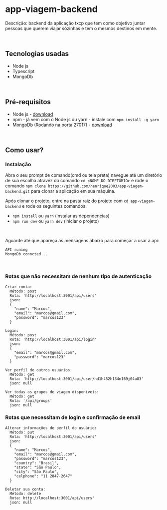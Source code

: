 # app-viagem-backend

Descrição: backend da aplicação txcp que tem como objetivo juntar pessoas que querem viajar sózinhas e tem o mesmos destinos em mente.

<br />

## Tecnologias usadas

* Node js
* Typescript
* MongoDb

<br />

## Pré-requisitos

* Node js - [download](https://nodejs.org/en/)
* npm - já vem com o Node js ou yarn - instale com `npm install -g yarn`
* MongoDb (Rodando na porta 27017) - [download](https://www.mongodb.com/download-center/community)

<br />

## Como usar?

### Instalação

Abra o seu prompt de comando(cmd ou tela preta) navegue até um diretório de sua escolha atravéz do comando `cd <NOME DO DIRETÓRIO>` e rode o comando `npm clone https://github.com/henrique2003/app-viagem-backend.git` para clonar a aplicação em sua máquina.

Após clonar o projeto, entre na pasta raiz do projeto com `cd app-viagem-backend` e rode os seguintes comandos:

* `npm install` ou `yarn` (instalar as dependencias)
* `npm run dev` ou `yarn dev` (iniciar o projeto)

<br />

Aguarde até que apareça as mensagens abaixo para começar a usar a api:
	
	API runing
	MongoDb conncted...

<br />

### Rotas que não necessitam de nenhum tipo de autenticação

	Criar conta:
	  Método: post 
	  Rota: 'http://localhost:3001/api/users'
	  json:
	  {
        "name": "Marcos",
        "email": "marcos@gmail.com",
        "password": "marcos123"
	  }
		
	Login:
	  Método: post
	  Rota: 'http://localhost:3001/api/login'
	  json:
	  {
        "email": "marcos@gmail.com",
        "password": "marcos123"
	  }

	Ver perfil de outros usuários:
	  Método: get
	  Rota: 'http://localhost:3001/api/user/hd1h452h134n169j04u83'
	  json: null

	Ver todas os grupos de viagem disponíveis:
	  Método: get
	  Rota: '/api/groups'
	  json: null

### Rotas que necessitam de login e confirmação de email

	Alterar informações de perfil do usuário:
	  Método: put
	  Rota: 'http://localhost:3001/api/users'
	  json: 
	  {
        "name": "Marcos",
        "email": "marcos@gmail.com",
        "password": "marcos123",
        "country": "Brasil",
        "state": "São Paulo",
        "city": "São Paulo",
        "celphone": "11 2847-2647"
	  }

	Deletar sua conta:
	  Método: delete
	  Rota: http://localhost:3001/api/users'
	  json: null
